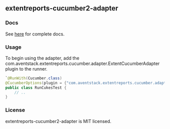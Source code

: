 ## extentreports-cucumber2-adapter

### Docs

See [here](http://extentreports.com/docs/versions/4/java/cucumber2.html) for complete docs.

### Usage

To begin using the adapter, add the com.aventstack.extentreports.cucumber.adapter.ExtentCucumberAdapter plugin to the runner.

```java
`@RunWith(Cucumber.class)
@CucumberOptions(plugin = {"com.aventstack.extentreports.cucumber.adapter.ExtentCucumberAdapter:"})
public class RunCukesTest {
	// ..
}
```

### License

extentreports-cucumber2-adapter is MIT licensed.
